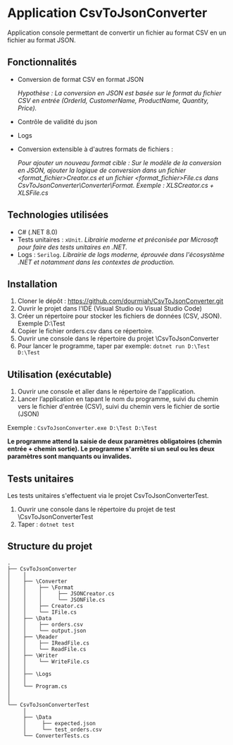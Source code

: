 # Application CsvToJsonConverter

Application console permettant de convertir un fichier au format CSV en un fichier au format JSON.

## Fonctionnalités

- Conversion de format CSV en format JSON

  <i>Hypothèse : La conversion en JSON est basée sur le format du fichier CSV en entrée (OrderId, CustomerName, ProductName, Quantity, Price).</i>

- Contrôle de validité du json
- Logs
- Conversion extensible à d'autres formats de fichiers :

  <i>Pour ajouter un nouveau format cible : Sur le modèle de la conversion en JSON, ajouter la logique de conversion dans un fichier <format_fichier>Creator.cs et un fichier <format_fichier>File.cs dans CsvToJsonConverter\Converter\Format.
  Exemple : XLSCreator.cs + XLSFile.cs</i>

## Technologies utilisées

- C# (.NET 8.0)
- Tests unitaires : `xUnit`.
  <i>Librairie moderne et préconisée par Microsoft pour faire des tests unitaires en .NET.</i>
- Logs : `Serilog`.
  <i>Librairie de logs moderne, éprouvée dans l'écosystème .NET et notamment dans les contextes de production.</i>

## Installation

1. Cloner le dépôt : https://github.com/dourmiah/CsvToJsonConverter.git
2. Ouvrir le projet dans l'IDE (Visual Studio ou Visual Studio Code)
3. Créer un répertoire pour stocker les fichiers de données (CSV, JSON). Exemple D:\Test
4. Copier le fichier orders.csv dans ce répertoire.
5. Ouvrir une console dans le répertoire du projet \CsvToJsonConverter
6. Pour lancer le programme, taper par exemple: `dotnet run D:\Test D:\Test`

## Utilisation (exécutable)

1. Ouvrir une console et aller dans le répertoire de l'application.
2. Lancer l’application en tapant le nom du programme, suivi du chemin vers le fichier d'entrée (CSV), suivi du chemin vers le fichier de sortie (JSON)

Exemple : `CsvToJsonConverter.exe D:\Test D:\Test`

<b>Le programme attend la saisie de deux paramètres obligatoires (chemin entrée + chemin sortie).
Le programme s'arrête si un seul ou les deux paramètres sont manquants ou invalides.</b>

## Tests unitaires

Les tests unitaires s'effectuent via le projet CsvToJsonConverterTest.

1. Ouvrir une console dans le répertoire du projet de test \CsvToJsonConverterTest
2. Taper : `dotnet test`

## Structure du projet

```plaintext
.
├── CsvToJsonConverter
│    │
│    ├── \Converter
│    │    ├── \Format
│    │    │     ├── JSONCreator.cs
│    │    │     └── JSONFile.cs
│    │    ├── Creator.cs
│    │    └── IFile.cs
│    ├── \Data
│    │    ├── orders.csv
│    │    └── output.json
│    ├── \Reader
│    │    ├── IReadFile.cs
│    │    └── ReadFile.cs
│    ├── \Writer
│    │    └── WriteFile.cs
│	 │
│    ├── \Logs
│	 │
│	 └── Program.cs
│
│
└── CsvToJsonConverterTest
	 │
	 ├── \Data
	 │	   ├── expected.json
	 │	   └── test_orders.csv
	 └── ConverterTests.cs   

```
